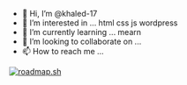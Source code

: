 - 👋 Hi, I’m @khaled-17
- 👀 I’m interested in ... html css js wordpress 
- 🌱 I’m currently learning ... mearn 
- 💞️ I’m looking to collaborate on ...
- 📫 How to reach me ...

<!---
khaled-17/khaled-17 is a ✨ special ✨ repository because its `README.md` (this file) appears on your GitHub profile.
You can click the Preview link to take a look at your changes.
--->
[![roadmap.sh](https://api.roadmap.sh/v1-badge/tall/651342c32f8c6d847b115974?variant=dark)](https://roadmap.sh)
